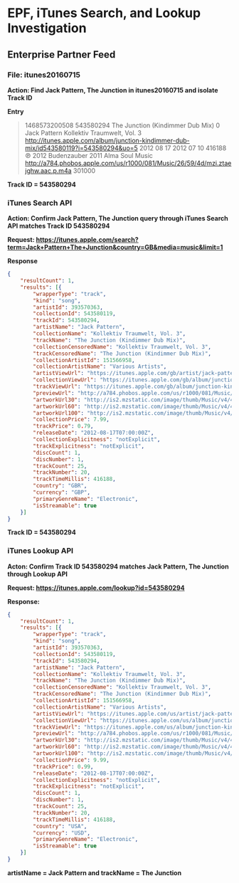 # EPF, iTunes Search, and Lookup Investigation 

## Enterprise Partner Feed

### File: itunes20160715

**Action: Find Jack Pattern, The Junction in itunes20160715 and isolate Track ID**

**Entry**

> 1468573200508
> 543580294
> The Junction (Kindimmer Dub Mix)
> 0
> Jack Pattern
> Kollektiv Traumwelt, Vol. 3
> http://itunes.apple.com/album/junction-kindimmer-dub-mix/id543580119?i=543580294&uo=5
> 2012 08 17
> 2012 07 10
> 416188
> ℗ 2012 Budenzauber
> 2011 Alma Soul Music
> http://a784.phobos.apple.com/us/r1000/081/Music/26/59/4d/mzi.ztaejghw.aac.p.m4a
> 301000

**Track ID = 543580294**

### iTunes Search API

**Action: Confirm Jack Pattern, The Junction query through iTunes Search API matches Track ID 543580294**

**Request: https://itunes.apple.com/search?term=Jack+Pattern+The+Junction&country=GB&media=music&limit=1**

**Response**
```json
{
	"resultCount": 1,
	"results": [{
		"wrapperType": "track",
		"kind": "song",
		"artistId": 393570363,
		"collectionId": 543580119,
		"trackId": 543580294,
		"artistName": "Jack Pattern",
		"collectionName": "Kollektiv Traumwelt, Vol. 3",
		"trackName": "The Junction (Kindimmer Dub Mix)",
		"collectionCensoredName": "Kollektiv Traumwelt, Vol. 3",
		"trackCensoredName": "The Junction (Kindimmer Dub Mix)",
		"collectionArtistId": 151566958,
		"collectionArtistName": "Various Artists",
		"artistViewUrl": "https://itunes.apple.com/gb/artist/jack-pattern/id393570363?uo=4",
		"collectionViewUrl": "https://itunes.apple.com/gb/album/junction-kindimmer-dub-mix/id543580119?i=543580294&uo=4",
		"trackViewUrl": "https://itunes.apple.com/gb/album/junction-kindimmer-dub-mix/id543580119?i=543580294&uo=4",
		"previewUrl": "http://a784.phobos.apple.com/us/r1000/081/Music/26/59/4d/mzi.ztaejghw.aac.p.m4a",
		"artworkUrl30": "http://is2.mzstatic.com/image/thumb/Music/v4/48/86/e8/4886e86a-f149-9c7f-7fdb-6e2fe9926437/source/30x30bb.jpg",
		"artworkUrl60": "http://is2.mzstatic.com/image/thumb/Music/v4/48/86/e8/4886e86a-f149-9c7f-7fdb-6e2fe9926437/source/60x60bb.jpg",
		"artworkUrl100": "http://is2.mzstatic.com/image/thumb/Music/v4/48/86/e8/4886e86a-f149-9c7f-7fdb-6e2fe9926437/source/100x100bb.jpg",
		"collectionPrice": 7.99,
		"trackPrice": 0.79,
		"releaseDate": "2012-08-17T07:00:00Z",
		"collectionExplicitness": "notExplicit",
		"trackExplicitness": "notExplicit",
		"discCount": 1,
		"discNumber": 1,
		"trackCount": 25,
		"trackNumber": 20,
		"trackTimeMillis": 416188,
		"country": "GBR",
		"currency": "GBP",
		"primaryGenreName": "Electronic",
		"isStreamable": true
	}]
}
```

**Track ID = 543580294**

### iTunes Lookup API

**Acton: Confirm Track ID 543580294 matches Jack Pattern, The Junction through Lookup API**

**Request: https://itunes.apple.com/lookup?id=543580294**

**Response:**
```json
{
	"resultCount": 1,
	"results": [{
		"wrapperType": "track",
		"kind": "song",
		"artistId": 393570363,
		"collectionId": 543580119,
		"trackId": 543580294,
		"artistName": "Jack Pattern",
		"collectionName": "Kollektiv Traumwelt, Vol. 3",
		"trackName": "The Junction (Kindimmer Dub Mix)",
		"collectionCensoredName": "Kollektiv Traumwelt, Vol. 3",
		"trackCensoredName": "The Junction (Kindimmer Dub Mix)",
		"collectionArtistId": 151566958,
		"collectionArtistName": "Various Artists",
		"artistViewUrl": "https://itunes.apple.com/us/artist/jack-pattern/id393570363?uo=4",
		"collectionViewUrl": "https://itunes.apple.com/us/album/junction-kindimmer-dub-mix/id543580119?i=543580294&uo=4",
		"trackViewUrl": "https://itunes.apple.com/us/album/junction-kindimmer-dub-mix/id543580119?i=543580294&uo=4",
		"previewUrl": "http://a784.phobos.apple.com/us/r1000/081/Music/26/59/4d/mzi.ztaejghw.aac.p.m4a",
		"artworkUrl30": "http://is2.mzstatic.com/image/thumb/Music/v4/48/86/e8/4886e86a-f149-9c7f-7fdb-6e2fe9926437/source/30x30bb.jpg",
		"artworkUrl60": "http://is2.mzstatic.com/image/thumb/Music/v4/48/86/e8/4886e86a-f149-9c7f-7fdb-6e2fe9926437/source/60x60bb.jpg",
		"artworkUrl100": "http://is2.mzstatic.com/image/thumb/Music/v4/48/86/e8/4886e86a-f149-9c7f-7fdb-6e2fe9926437/source/100x100bb.jpg",
		"collectionPrice": 9.99,
		"trackPrice": 0.99,
		"releaseDate": "2012-08-17T07:00:00Z",
		"collectionExplicitness": "notExplicit",
		"trackExplicitness": "notExplicit",
		"discCount": 1,
		"discNumber": 1,
		"trackCount": 25,
		"trackNumber": 20,
		"trackTimeMillis": 416188,
		"country": "USA",
		"currency": "USD",
		"primaryGenreName": "Electronic",
		"isStreamable": true
	}]
}
```

**artistName = Jack Pattern and trackName = The Junction**
